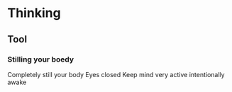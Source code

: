 # Thinking

## Tool 

### Stilling your boedy
Completely still your body
Eyes closed
Keep mind very active
intentionally awake